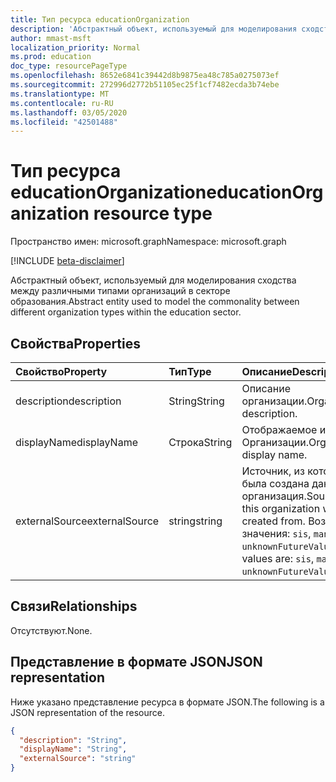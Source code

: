 ```yaml
---
title: Тип ресурса educationOrganization
description: 'Абстрактный объект, используемый для моделирования сходства между различными типами организаций в секторе образования.  '
author: mmast-msft
localization_priority: Normal
ms.prod: education
doc_type: resourcePageType
ms.openlocfilehash: 8652e6841c39442d8b9875ea48c785a0275073ef
ms.sourcegitcommit: 272996d2772b51105ec25f1cf7482ecda3b74ebe
ms.translationtype: MT
ms.contentlocale: ru-RU
ms.lasthandoff: 03/05/2020
ms.locfileid: "42501488"
---
```

# <a name="educationorganization-resource-type"></a><span data-ttu-id="5cec3-103">Тип ресурса educationOrganization</span><span class="sxs-lookup"><span data-stu-id="5cec3-103">educationOrganization resource type</span></span>

<span data-ttu-id="5cec3-104">Пространство имен: microsoft.graph</span><span class="sxs-lookup"><span data-stu-id="5cec3-104">Namespace: microsoft.graph</span></span>

[!INCLUDE [beta-disclaimer](../../includes/beta-disclaimer.md)]

<span data-ttu-id="5cec3-105">Абстрактный объект, используемый для моделирования сходства между различными типами организаций в секторе образования.</span><span class="sxs-lookup"><span data-stu-id="5cec3-105">Abstract entity used to model the commonality between different organization types within the education sector.</span></span>  

## <a name="properties"></a><span data-ttu-id="5cec3-106">Свойства</span><span class="sxs-lookup"><span data-stu-id="5cec3-106">Properties</span></span>
| <span data-ttu-id="5cec3-107">Свойство</span><span class="sxs-lookup"><span data-stu-id="5cec3-107">Property</span></span>     | <span data-ttu-id="5cec3-108">Тип</span><span class="sxs-lookup"><span data-stu-id="5cec3-108">Type</span></span>   |<span data-ttu-id="5cec3-109">Описание</span><span class="sxs-lookup"><span data-stu-id="5cec3-109">Description</span></span>|
|:---------------|:--------|:----------|
|<span data-ttu-id="5cec3-110">description</span><span class="sxs-lookup"><span data-stu-id="5cec3-110">description</span></span>|<span data-ttu-id="5cec3-111">String</span><span class="sxs-lookup"><span data-stu-id="5cec3-111">String</span></span>| <span data-ttu-id="5cec3-112">Описание организации.</span><span class="sxs-lookup"><span data-stu-id="5cec3-112">Organization description.</span></span>|
|<span data-ttu-id="5cec3-113">displayName</span><span class="sxs-lookup"><span data-stu-id="5cec3-113">displayName</span></span>|<span data-ttu-id="5cec3-114">Строка</span><span class="sxs-lookup"><span data-stu-id="5cec3-114">String</span></span>| <span data-ttu-id="5cec3-115">Отображаемое имя Организации.</span><span class="sxs-lookup"><span data-stu-id="5cec3-115">Organization display name.</span></span>|
|<span data-ttu-id="5cec3-116">externalSource</span><span class="sxs-lookup"><span data-stu-id="5cec3-116">externalSource</span></span>|<span data-ttu-id="5cec3-117">string</span><span class="sxs-lookup"><span data-stu-id="5cec3-117">string</span></span>| <span data-ttu-id="5cec3-118">Источник, из которого была создана данная организация.</span><span class="sxs-lookup"><span data-stu-id="5cec3-118">Source where this organization was created from.</span></span> <span data-ttu-id="5cec3-119">Возможные значения: `sis`, `manual`, `unknownFutureValue`.</span><span class="sxs-lookup"><span data-stu-id="5cec3-119">Possible values are: `sis`, `manual`, `unknownFutureValue`.</span></span>|

## <a name="relationships"></a><span data-ttu-id="5cec3-120">Связи</span><span class="sxs-lookup"><span data-stu-id="5cec3-120">Relationships</span></span>
<span data-ttu-id="5cec3-121">Отсутствуют.</span><span class="sxs-lookup"><span data-stu-id="5cec3-121">None.</span></span>


## <a name="json-representation"></a><span data-ttu-id="5cec3-122">Представление в формате JSON</span><span class="sxs-lookup"><span data-stu-id="5cec3-122">JSON representation</span></span>

<span data-ttu-id="5cec3-123">Ниже указано представление ресурса в формате JSON.</span><span class="sxs-lookup"><span data-stu-id="5cec3-123">The following is a JSON representation of the resource.</span></span>

<!-- {
  "blockType": "resource",
  "optionalProperties": [

  ],
  "@odata.type": "microsoft.graph.educationOrganization"
}-->

```json
{
  "description": "String",
  "displayName": "String",
  "externalSource": "string"
}

```

<!-- uuid: 8fcb5dbc-d5aa-4681-8e31-b001d5168d79
2015-10-25 14:57:30 UTC -->
<!--
{
  "type": "#page.annotation",
  "description": "educationOrganization resource",
  "keywords": "",
  "section": "documentation",
  "tocPath": "",
  "suppressions": []
}
-->
